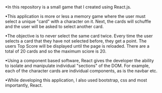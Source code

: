 •In this repository is a small game that I created using React.js.

•This application is more or less a memory game where the user must select a unique "card" with a character on it. Next, the cards will schuffle and the user will be asked to select another card. 

•The objective is to never select the same card twice. Every time the user selects a card that they have not selected before, they get a point. The users Top Score will be displayed until the page is reloaded. There are a total of 20 cards and so the maximum sciore is 20.

•Using a component based software, React gives the developer the ability to isolate and manipulate individual "sections" of the DOM. For example, each of the character cards are individual components, as is the navbar etc.

•While developing this application, I also used bootstrap, css and most importantly, React.